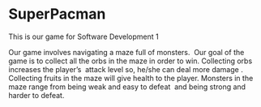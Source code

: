 # SuperPacman
This is our game for Software Development 1

Our game involves navigating a maze full of monsters. 
Our goal of the game is to collect all the orbs in the maze in order to win.
Collecting orbs increases the player’s  attack level so, he/she can deal more damage .
Collecting fruits in the maze will give health to the player.
Monsters in the maze range from being weak and easy to defeat  and being strong and harder to defeat. 
